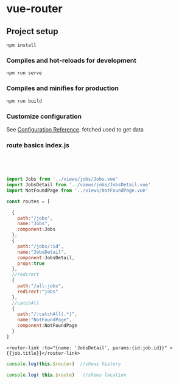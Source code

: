 # vue-router

## Project setup
```
npm install
```

### Compiles and hot-reloads for development
```
npm run serve
```

### Compiles and minifies for production
```
npm run build
```

### Customize configuration
See [Configuration Reference](https://cli.vuejs.org/config/).
fetched used to get data


### route basics index.js

```javascript




import Jobs from '../views/jobs/Jobs.vue'
import JobsDetail from '../views/jobs/JobsDetail.vue'
import NotFoundPage from '../views/NotFoundPage.vue' 

const routes = [

  {
    path:"/jobs",
    name:"Jobs",
    component:Jobs
  },
  {
    path:"/jobs/:id",
    name:"JobsDetail",
    component:JobsDetail,
    props:true
  },
  //redirect 
  {
    path:"/all-jobs",
    redirect:"jobs"
  },
  //catchAll
  {
    path:"/:catchAll(.*)",
    name:"NotFoundPage",
    component:NotFoundPage
  }
]
  ```

  ```vue
  <router-link :to="{name: 'JobsDetail', params:{id:job.id}}" >{{job.title}}</router-link>

  ```

  ```javascript
  console.log(this.$router)  //shows history 
  
  console.log( this.$route)   //shows location


  ```